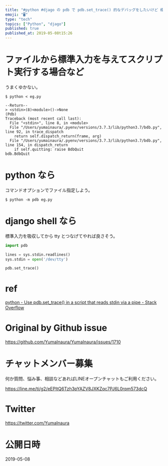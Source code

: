 ```yaml
---
title: "#python #djago の pdb で pdb.set_trace() 的なデバッグをしたいけど 標準入出力の関係でうまく使えない場合"
emoji: "🖥"
type: "tech"
topics: ["Python", "djago"]
published: true
published_at: 2019-05-08t15:26
---
```


# ファイルから標準入力を与えてスクリプト実行する場合など

うまくゆかない。

```
$ python < eg.py

--Return--
> <stdin>(8)<module>()->None
(Pdb)
Traceback (most recent call last):
  File "<stdin>", line 8, in <module>
  File "/Users/yumainaura/.pyenv/versions/3.7.3/lib/python3.7/bdb.py", line 92, in trace_dispatch
    return self.dispatch_return(frame, arg)
  File "/Users/yumainaura/.pyenv/versions/3.7.3/lib/python3.7/bdb.py", line 154, in dispatch_return
    if self.quitting: raise BdbQuit
bdb.BdbQuit
```

# python なら

コマンドオプションでファイル指定しよう。

```
$ python -m pdb eg.py
```

# django shell なら

標準入力を吸収してから tty とつなげてやれば良さそう。

```py
import pdb

lines = sys.stdin.readlines()
sys.stdin = open('/dev/tty')

pdb.set_trace()
```

# ref

[python - Use pdb.set_trace() in a script that reads stdin via a pipe - Stack Overflow](https://stackoverflow.com/questions/9178751/use-pdb-set-trace-in-a-script-that-reads-stdin-via-a-pipe)

# Original by Github issue

https://github.com/YumaInaura/YumaInaura/issues/1710








<!-- Update From Qiita API -->

# チャットメンバー募集


何か質問、悩み事、相談などあればLINEオープンチャットもご利用ください。

https://line.me/ti/g2/eEPltQ6Tzh3pYAZV8JXKZqc7PJ6L0rpm573dcQ





# Twitter


https://twitter.com/YumaInaura


<!-- Update From Qiita API -->



# 公開日時

2019-05-08
